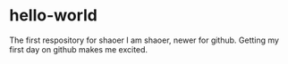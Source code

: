 # hello-world
The first respository for shaoer
I am shaoer, newer for github. Getting my first day on github makes me excited.
